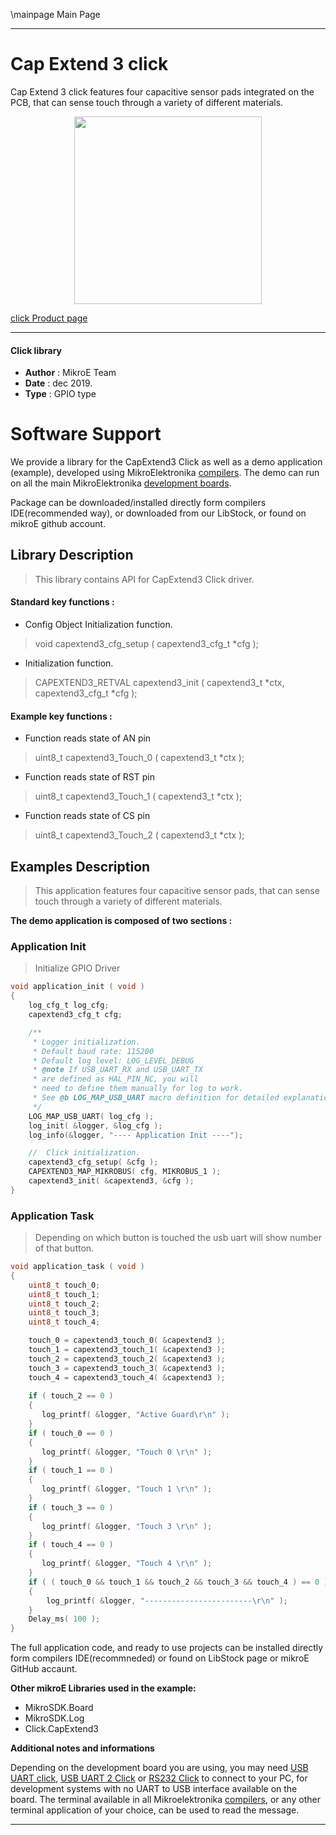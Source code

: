 \mainpage Main Page
 
 

---
# Cap Extend 3 click

Cap Extend 3 click features four capacitive sensor pads integrated on the PCB, that can sense touch through a variety of different materials.

<p align="center">
  <img src="https://download.mikroe.com/images/click_for_ide/capextend3_click.png" height=300px>
</p>

[click Product page](https://www.mikroe.com/cap-extend-3-click)

---


#### Click library 

- **Author**        : MikroE Team
- **Date**          : dec 2019.
- **Type**          : GPIO type


# Software Support

We provide a library for the CapExtend3 Click 
as well as a demo application (example), developed using MikroElektronika 
[compilers](https://shop.mikroe.com/compilers). 
The demo can run on all the main MikroElektronika [development boards](https://shop.mikroe.com/development-boards).

Package can be downloaded/installed directly form compilers IDE(recommended way), or downloaded from our LibStock, or found on mikroE github account. 

## Library Description

> This library contains API for CapExtend3 Click driver.

#### Standard key functions :

- Config Object Initialization function.
> void capextend3_cfg_setup ( capextend3_cfg_t *cfg ); 
 
- Initialization function.
> CAPEXTEND3_RETVAL capextend3_init ( capextend3_t *ctx, capextend3_cfg_t *cfg );

#### Example key functions :

- Function reads state of AN pin
> uint8_t capextend3_Touch_0 ( capextend3_t *ctx );
 
- Function reads state of RST pin
> uint8_t capextend3_Touch_1 ( capextend3_t *ctx );

- Function reads state of CS pin
> uint8_t capextend3_Touch_2 ( capextend3_t *ctx );

## Examples Description

> This application features four capacitive sensor pads, that can sense touch through a variety of different materials.

**The demo application is composed of two sections :**

### Application Init 

> Initialize GPIO Driver

```c
void application_init ( void )
{
    log_cfg_t log_cfg;
    capextend3_cfg_t cfg;

    /** 
     * Logger initialization.
     * Default baud rate: 115200
     * Default log level: LOG_LEVEL_DEBUG
     * @note If USB_UART_RX and USB_UART_TX 
     * are defined as HAL_PIN_NC, you will 
     * need to define them manually for log to work. 
     * See @b LOG_MAP_USB_UART macro definition for detailed explanation.
     */
    LOG_MAP_USB_UART( log_cfg );
    log_init( &logger, &log_cfg );
    log_info(&logger, "---- Application Init ----");

    //  Click initialization.
    capextend3_cfg_setup( &cfg );
    CAPEXTEND3_MAP_MIKROBUS( cfg, MIKROBUS_1 );
    capextend3_init( &capextend3, &cfg );
}
```

### Application Task

> Depending on which button is touched the usb uart will show number of that button.

```c
void application_task ( void )
{
    uint8_t touch_0;
    uint8_t touch_1;
    uint8_t touch_2;
    uint8_t touch_3;
    uint8_t touch_4;

    touch_0 = capextend3_touch_0( &capextend3 );
    touch_1 = capextend3_touch_1( &capextend3 );
    touch_2 = capextend3_touch_2( &capextend3 );
    touch_3 = capextend3_touch_3( &capextend3 );
    touch_4 = capextend3_touch_4( &capextend3 );
    
    if ( touch_2 == 0 )
    {
       log_printf( &logger, "Active Guard\r\n" ); 
    }
    if ( touch_0 == 0 )
    {
       log_printf( &logger, "Touch 0 \r\n" ); 
    }
    if ( touch_1 == 0 )
    {
       log_printf( &logger, "Touch 1 \r\n" ); 
    }
    if ( touch_3 == 0 )
    {
       log_printf( &logger, "Touch 3 \r\n" ); 
    }
    if ( touch_4 == 0 )
    {
       log_printf( &logger, "Touch 4 \r\n" ); 
    }
    if ( ( touch_0 && touch_1 && touch_2 && touch_3 && touch_4 ) == 0 ) 
    {
        log_printf( &logger, "------------------------\r\n" ); 
    }
    Delay_ms( 100 );
}
```

The full application code, and ready to use projects can be  installed directly form compilers IDE(recommneded) or found on LibStock page or mikroE GitHub accaunt.

**Other mikroE Libraries used in the example:** 

- MikroSDK.Board
- MikroSDK.Log
- Click.CapExtend3

**Additional notes and informations**

Depending on the development board you are using, you may need 
[USB UART click](https://shop.mikroe.com/usb-uart-click), 
[USB UART 2 Click](https://shop.mikroe.com/usb-uart-2-click) or 
[RS232 Click](https://shop.mikroe.com/rs232-click) to connect to your PC, for 
development systems with no UART to USB interface available on the board. The 
terminal available in all Mikroelektronika 
[compilers](https://shop.mikroe.com/compilers), or any other terminal application 
of your choice, can be used to read the message.



---
